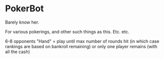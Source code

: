 # PokerBot
Barely know her.

For various pokerings, and other such things as this. Etc. etc.




6-8 opponents
"Hand" = play until max number of rounds hit (in which case rankings are based on bankroll remaining)
          or only one player remains (with all the cash)
